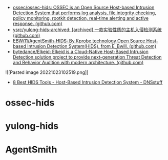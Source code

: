 - [ossec/ossec-hids: OSSEC is an Open Source Host-based Intrusion Detection System that performs log analysis, file integrity checking, policy monitoring, rootkit detection, real-time alerting and active response. (github.com)](https://github.com/ossec/ossec-hids)
- [ysrc/yulong-hids-archived: [archived] 一款实验性质的主机入侵检测系统 (github.com)](https://github.com/ysrc/yulong-hids-archived)
- [EBWi11/AgentSmith-HIDS: By Kprobe technology Open Source Host-based Intrusion Detection System(HIDS), from E_Bwill. (github.com)](https://github.com/EBWi11/AgentSmith-HIDS)
- [bytedance/Elkeid: Elkeid is a Cloud-Native Host-Based Intrusion Detection solution project to provide next-generation Threat Detection and Behavior Audition with modern architecture. (github.com)](https://github.com/bytedance/Elkeid)

![[Pasted image 20221023102519.png]]
- [8 Best HIDS Tools - Host-Based Intrusion Detection System - DNSstuff](https://www.dnsstuff.com/host-based-intrusion-detection-systems)

# ossec-hids

# yulong-hids

# AgentSmith

